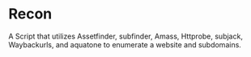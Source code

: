 # Recon

A Script that utilizes Assetfinder, subfinder, Amass, Httprobe, subjack, Waybackurls, and aquatone to enumerate a website and subdomains.
